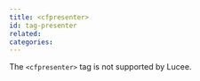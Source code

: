 ```yaml
---
title: <cfpresenter>
id: tag-presenter
related:
categories:
---
```


The `<cfpresenter>` tag is not supported by Lucee.
